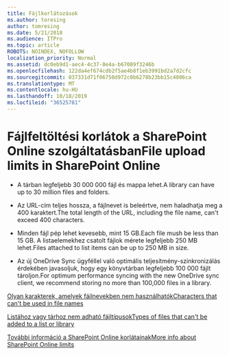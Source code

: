 ```yaml
---
title: Fájlkorlátozások
ms.author: toresing
author: tomresing
ms.date: 5/21/2018
ms.audience: ITPro
ms.topic: article
ROBOTS: NOINDEX, NOFOLLOW
localization_priority: Normal
ms.assetid: dc0eb9d1-aec4-4c37-8e4a-b67089f3246b
ms.openlocfilehash: 122da4ef674cdb2f5ae4b8f1eb3991bd2a7d2cfc
ms.sourcegitcommit: 037331d71f06750d972c0b6278b23bb15c4806ca
ms.translationtype: MT
ms.contentlocale: hu-HU
ms.lasthandoff: 10/18/2019
ms.locfileid: "36525781"
---
```

# <a name="file-upload-limits-in-sharepoint-online"></a><span data-ttu-id="ca2ad-102">Fájlfeltöltési korlátok a SharePoint Online szolgáltatásban</span><span class="sxs-lookup"><span data-stu-id="ca2ad-102">File upload limits in SharePoint Online</span></span>

- <span data-ttu-id="ca2ad-103">A tárban legfeljebb 30 000 000 fájl és mappa lehet.</span><span class="sxs-lookup"><span data-stu-id="ca2ad-103">A library can have up to 30 million files and folders.</span></span>
    
- <span data-ttu-id="ca2ad-104">Az URL-cím teljes hossza, a fájlnevet is beleértve, nem haladhatja meg a 400 karaktert.</span><span class="sxs-lookup"><span data-stu-id="ca2ad-104">The total length of the URL, including the file name, can't exceed 400 characters.</span></span>
    
- <span data-ttu-id="ca2ad-105">Minden fájl pép lehet kevesebb, mint 15 GB.</span><span class="sxs-lookup"><span data-stu-id="ca2ad-105">Each file mush be less than 15 GB.</span></span> <span data-ttu-id="ca2ad-106">A listaelemekhez csatolt fájlok mérete legfeljebb 250 MB lehet.</span><span class="sxs-lookup"><span data-stu-id="ca2ad-106">Files attached to list items can be up to 250 MB in size.</span></span>
    
- <span data-ttu-id="ca2ad-107">Az új OneDrive Sync ügyféllel való optimális teljesítmény-szinkronizálás érdekében javasoljuk, hogy egy könyvtárban legfeljebb 100 000 fájlt tároljon.</span><span class="sxs-lookup"><span data-stu-id="ca2ad-107">For optimum performance syncing with the new OneDrive sync client, we recommend storing no more than 100,000 files in a library.</span></span> 
    
[<span data-ttu-id="ca2ad-108">Olyan karakterek, amelyek fájlnevekben nem használhatók</span><span class="sxs-lookup"><span data-stu-id="ca2ad-108">Characters that can't be used in file names</span></span>](https://go.microsoft.com/fwlink/?linkid=866430)
  
[<span data-ttu-id="ca2ad-109">Listához vagy tárhoz nem adható fájltípusok</span><span class="sxs-lookup"><span data-stu-id="ca2ad-109">Types of files that can't be added to a list or library</span></span>](https://go.microsoft.com/fwlink/?linkid=273757)
  
[<span data-ttu-id="ca2ad-110">További információ a SharePoint Online korlátainak</span><span class="sxs-lookup"><span data-stu-id="ca2ad-110">More info about SharePoint Online limits</span></span>](https://go.microsoft.com/fwlink/?linkid=271273)
  

